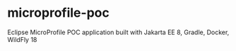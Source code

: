 # microprofile-poc
Eclipse MicroProfile POC application built with Jakarta EE 8, Gradle, Docker, WildFly 18

